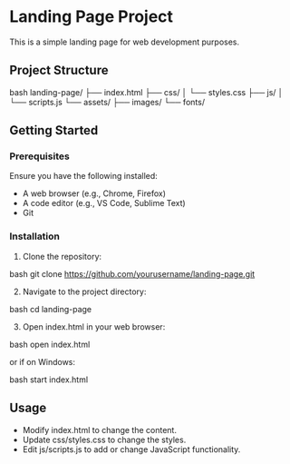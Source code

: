 # Landing Page Project

This is a simple landing page for web development purposes.

## Project Structure

bash
landing-page/
├── index.html
├── css/
│   └── styles.css
├── js/
│   └── scripts.js
└── assets/
    ├── images/
    └── fonts/


## Getting Started

### Prerequisites

Ensure you have the following installed:
- A web browser (e.g., Chrome, Firefox)
- A code editor (e.g., VS Code, Sublime Text)
- Git

### Installation

1. Clone the repository:

bash
git clone https://github.com/yourusername/landing-page.git


2. Navigate to the project directory:

bash
cd landing-page


3. Open index.html in your web browser:

bash
open index.html

or if on Windows:

bash
start index.html


## Usage

- Modify index.html to change the content.
- Update css/styles.css to change the styles.
- Edit js/scripts.js to add or change JavaScript functionality.
